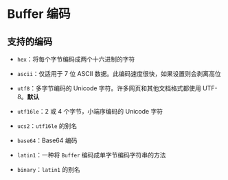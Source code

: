 # Buffer 编码

## 支持的编码

  - `hex`：将每个字节编码成两个十六进制的字符

  - `ascii`：仅适用于 7 位 ASCII 数据。此编码速度很快，如果设置则会剥离高位

  - `utf8`：多字节编码的 Unicode 字符。许多网页和其他文档格式都使用 UTF-8。**默认**

  - `utf16le`：2 或 4 个字节，小端序编码的 Unicode 字符

  - `ucs2`：`utf16le` 的别名

  - `base64`：Base64 编码

  - `latin1`：一种将 `Buffer` 编码成单字节编码字符串的方法

  - `binary`：`latin1` 的别名
